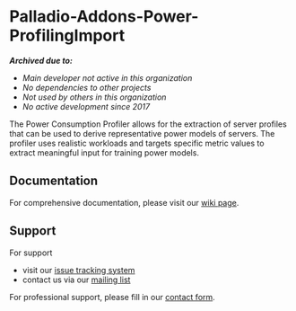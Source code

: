 # Palladio-Addons-Power-ProfilingImport

***Archived due to:***
* *Main developer not active in this organization*
* *No dependencies to other projects*
* *Not used by others in this organization*
* *No active development since 2017*

The Power Consumption Profiler allows for the extraction of server profiles that can be used to derive representative power models of servers. 
The profiler uses realistic workloads and targets specific metric values to extract meaningful input for training power models. 

## Documentation
For comprehensive documentation, please visit our [wiki page](https://sdqweb.ipd.kit.edu/wiki/Power_Consumption_Profiler).

## Support
For support
* visit our [issue tracking system](https://palladio-simulator.com/jira)
* contact us via our [mailing list](https://lists.ira.uni-karlsruhe.de/mailman/listinfo/palladio-dev)

For professional support, please fill in our [contact form](http://www.palladio-simulator.com/about_palladio/support/).
